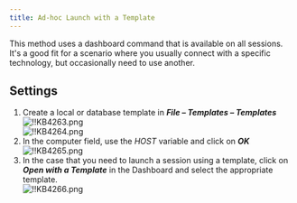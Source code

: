 ```yaml
---
title: Ad-hoc Launch with a Template
---
```

This method uses a dashboard command that is available on all sessions. It's a good fit for a scenario where you usually connect with a specific technology, but occasionally need to use another.

## Settings

1. Create a local or database template in ***File – Templates – Templates***  
![!!KB4263.png](/img/en/kb/KB4263.png)  
![!!KB4264.png](/img/en/kb/KB4264.png)  
1. In the computer field, use the $HOST$ variable and click on ***OK***  
![!!KB4265.png](/img/en/kb/KB4265.png)
1. In the case that you need to launch a session using a template, click on ***Open with a Template*** in the Dashboard and select the appropriate template.  
![!!KB4266.png](/img/en/kb/KB4266.png)
